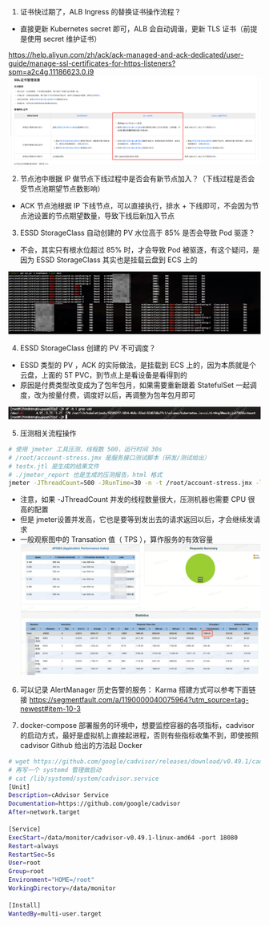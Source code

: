 
1. 证书快过期了，ALB Ingress 的替换证书操作流程？
- 直接更新 Kubernetes secret 即可，ALB 会自动调谐，更新 TLS 证书（前提是使用 secret 维护证书）

https://help.aliyun.com/zh/ack/ack-managed-and-ack-dedicated/user-guide/manage-ssl-certificates-for-https-listeners?spm=a2c4g.11186623.0.i9
![](assets/运维问题杂记/运维问题杂记_image_1.png)


2. 节点池中根据 IP 做节点下线过程中是否会有新节点加入？（下线过程是否会受节点池期望节点数影响）
-  ACK 节点池根据 IP 下线节点，可以直接执行，排水 + 下线即可，不会因为节点池设置的节点期望数量，导致下线后新加入节点

3. ESSD StorageClass 自动创建的 PV 水位高于 85% 是否会导致 Pod 驱逐？
- 不会，其实只有根水位超过 85% 时，才会导致 Pod 被驱逐，有这个疑问，是因为 ESSD StorageClass 其实也是挂载云盘到 ECS 上的

![](assets/运维问题杂记/运维问题杂记_image_2.png)

4. ESSD StorageClass 创建的 PV 不可调度？
- ESSD 类型的 PV ，ACK 的实际做法，是挂载到 ECS 上的，因为本质就是个云盘，上面的 5T PVC，到节点上是看设备是看得到的
- 原因是付费类型改变成为了包年包月，如果需要重新跟着 StatefulSet 一起调度，改为按量付费，调度好以后，再调整为包年包月即可

![](assets/运维问题杂记/运维问题杂记_image_3.png)

5.  压测相关流程操作
```bash
# 使用 jmeter 工具压测，线程数 500，运行时间 30s
# /root/account-stress.jmx 是服务接口测试脚本（研发/测试给出）
# testx.jtl 是生成的结果文件
# ./jmeter_report 也是生成的压测报告，html 格式
jmeter -JThreadCount=500 -JRunTime=30 -n -t /root/account-stress.jmx -l testx.jtl -e -o ./jmeter_report
```
- 注意，如果 -JThreadCount 并发的线程数量很大，压测机器也需要 CPU 很高的配置
- 但是 jmeter设置并发高，它也是要等到发出去的请求返回以后，才会继续发请求
- 一般观察图中的 Transation 值（ TPS ），算作服务的有效容量
![](assets/运维问题杂记/运维问题杂记_image_4.png)
6. 可以记录 AlertManager 历史告警的服务： Karma 搭建方式可以参考下面链接
https://segmentfault.com/a/1190000040075964?utm_source=tag-newest#item-10-3

7. docker-compose 部署服务的环境中，想要监控容器的各项指标，cadvisor 的启动方式，最好是虚拟机上直接起进程，否则有些指标收集不到，即使按照 cadvisor Github 给出的方法起 Docker
```bash
# wget https://github.com/google/cadvisor/releases/download/v0.49.1/cadvisor-v0.49.1-linux-amd64 && mkdir /data/monitor && mv cadvisor-v0.49.1-linux-amd64 /data/monitor
# 再写一个 systemd 管理做启动
# cat /lib/systemd/system/cadvisor.service                   
[Unit]
Description=cAdvisor Service
Documentation=https://github.com/google/cadvisor
After=network.target

[Service]
ExecStart=/data/monitor/cadvisor-v0.49.1-linux-amd64 -port 18080
Restart=always
RestartSec=5s
User=root
Group=root
Environment="HOME=/root"
WorkingDirectory=/data/monitor

[Install]
WantedBy=multi-user.target
```

